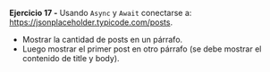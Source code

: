 **Ejercicio 17 -**
Usando `Async` y `Await` conectarse a: https://jsonplaceholder.typicode.com/posts.

- Mostrar la cantidad de posts en un párrafo.
- Luego mostrar el primer post en otro párrafo (se debe mostrar el contenido de title y body).